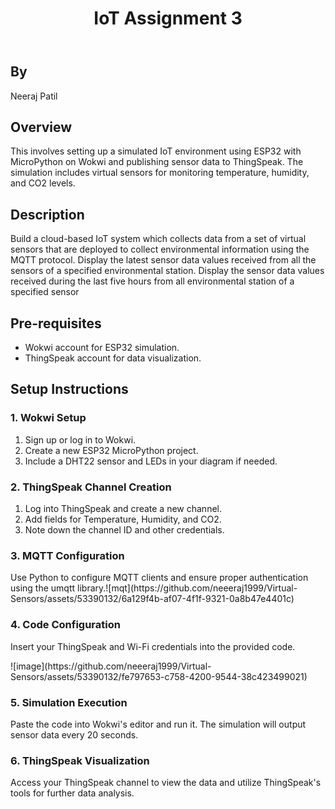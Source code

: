 <!DOCTYPE html>
<html lang="en">
<head>
    <meta charset="UTF-8">
    <meta name="viewport" content="width=device-width, initial-scale=1.0">
</head>
<body>
    <header>
        <h1>IoT Assignment 3</h1>
    </header>
    
  <section>
      <h2>By</h2>
      <p>Neeraj Patil</p>
      
  </section>
  
  <section>
      <h2>Overview</h2>
      <p>This involves setting up a simulated IoT environment using ESP32 with MicroPython on Wokwi and publishing sensor data to ThingSpeak. The simulation includes virtual sensors for monitoring temperature, humidity, and CO2 levels.</p>
  </section>
    <section>
      <h2>Description</h2>
      <p>Build a cloud-based IoT system which collects data from a set of virtual sensors that are
deployed to collect environmental information using the MQTT protocol.
Display the latest sensor data values received from all the sensors of a specified environmental
station.
Display the sensor data values received during the last five hours from all environmental station
of a specified sensor</p>
  </section>
  <section>
      <h2>Pre-requisites</h2>
      <ul>
          <li>Wokwi account for ESP32 simulation.</li>
          <li>ThingSpeak account for data visualization.</li>
      </ul>
  </section>
  
  <section>
      <h2>Setup Instructions</h2>
      <h3>1. Wokwi Setup</h3>
      <ol>
          <li>Sign up or log in to Wokwi.</li>
          <li>Create a new ESP32 MicroPython project.</li>
          <li>Include a DHT22 sensor and LEDs in your diagram if needed.</li>
      </ol>

  <h3>2. ThingSpeak Channel Creation</h3>
  <ol>
      <li>Log into ThingSpeak and create a new channel.</li>
      <li>Add fields for Temperature, Humidity, and CO2.</li>
      <li>Note down the channel ID and other credentials.</li>
  </ol>

  <h3>3. MQTT Configuration</h3>
  <p>Use Python to configure MQTT clients and ensure proper authentication using the umqtt library.![mqt](https://github.com/neeeraj1999/Virtual-Sensors/assets/53390132/6a129f4b-af07-4f1f-9321-0a8b47e4401c)

</p>

  <h3>4. Code Configuration</h3>
  <p>Insert your ThingSpeak and Wi-Fi credentials into the provided code.</p>
  ![image](https://github.com/neeeraj1999/Virtual-Sensors/assets/53390132/fe797653-c758-4200-9544-38c423499021)


  <h3>5. Simulation Execution</h3>
  <p>Paste the code into Wokwi's editor and run it. The simulation will output sensor data every 20 seconds.</p>

  <h3>6. ThingSpeak Visualization</h3>
  <p>Access your ThingSpeak channel to view the data and utilize ThingSpeak's tools for further data analysis.</p>
  </section>
  
</body>
</html>
